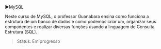 :arrow_forward:MySQL

Neste curso de MySQL, o professor Guanabara ensina como funciona a estrutura de um banco de dados e como podemos criar um, organizar seus componentes e realizar diversas funções usando a linguagem de Consulta Estrutura (SQL).

> Status: Em progresso